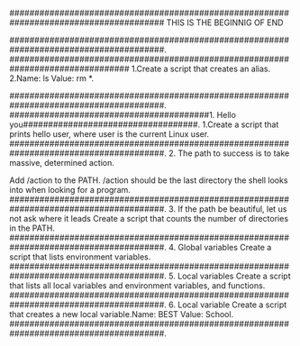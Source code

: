 #######################################################################################
		     THIS IS THE BEGINNIG OF END

#######################################################################################.
########################################<o>########################################
1.Create a script that creates an alias.
2.Name: ls Value: rm *.

#######################################################################################.
########################################1. Hello you###################################.
1.Create a script that prints hello user, where user is the current Linux user.
#######################################################################################.
     2. The path to success is to take massive, determined action.

Add /action to the PATH. /action should be the last directory the
shell looks into when looking for a program.
#######################################################################################.
3. If the path be beautiful, let us not ask where it leads
Create a script that counts the number of directories in the PATH.
#######################################################################################.
4. Global variables
Create a script that lists environment variables.
#######################################################################################.
5. Local variables
Create a script that lists all local variables and environment variables, and functions.
#######################################################################################.
6. Local variable
Create a script that creates a new local variable.Name: BEST Value: School.
#######################################################################################.
